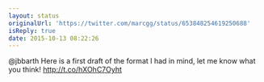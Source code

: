 ```yaml
---
layout: status
originalUrl: 'https://twitter.com/marcgg/status/653848254619250688'
isReply: true
date: 2015-10-13 08:22:26
---
```


@jbbarth Here is a first draft of the format I had in mind, let me know what you think! http://t.co/hXOhC7Oyht
